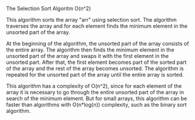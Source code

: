 The Selection Sort Algoritm O(n^2)

This algorithm sorts the array "arr" using selection sort. The algorithm traverses the array and for each element finds the minimum element in the unsorted part of the array.

At the beginning of the algorithm, the unsorted part of the array consists of the entire array. The algorithm then finds the minimum element in the unsorted part of the array and swaps it with the first element in the unsorted part. After that, the first element becomes part of the sorted part of the array and the rest of the array becomes unsorted. The algorithm is repeated for the unsorted part of the array until the entire array is sorted.

This algorithm has a complexity of O(n^2), since for each element of the array it is necessary to go through the entire unsorted part of the array in search of the minimum element. But for small arrays, this algorithm can be faster than algorithms with O(n*log(n)) complexity, such as the binary sort algorithm.